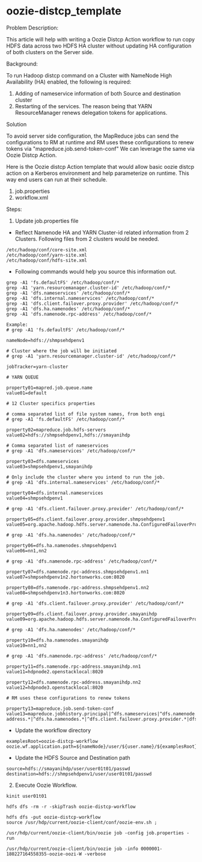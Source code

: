 # oozie-distcp_template

Problem Description:

This article will help with writing a Oozie Distcp Action workflow to run copy HDFS data across two HDFS HA cluster without updating HA configuration of both clusters on the Server side.

Background:

To run Hadoop distcp command on a Cluster with NameNode High Availability (HA) enabled, the following is required:
1. Adding of nameservice information of both Source and destination cluster
2. Restarting of the services.
The reason being that YARN ResourceManager renews delegation tokens for applications.

Solution

To avoid server side configuration, the MapReduce jobs can send the configurations to RM at runtime and RM uses these configurations to renew tokens via "mapreduce.job.send-token-conf"
We can leverage the same via Oozie Distcp Action. 

Here is the Oozie distcp Action template that would allow basic oozie distcp action on a Kerberos environment and help parameterize on runtime. This way end users can run at their schedule.
1. job.properties
2. workflow.xml

Steps:

1. Update job.properties file

* Reflect Namenode HA and YARN Cluster-id related information from 2 Clusters.
Following files from 2 clusters would be needed.

```
/etc/hadoop/conf/core-site.xml
/etc/hadoop/conf/yarn-site.xml
/etc/hadoop/conf/hdfs-site.xml
```

* Following commands would help you source this information out.

```
grep -A1 'fs.defaultFS' /etc/hadoop/conf/*
grep -A1 'yarn.resourcemanager.cluster-id' /etc/hadoop/conf/*
grep -A1 'dfs.nameservices' /etc/hadoop/conf/*
grep -A1 'dfs.internal.nameservices' /etc/hadoop/conf/*
grep -A1 'dfs.client.failover.proxy.provider' /etc/hadoop/conf/*
grep -A1 'dfs.ha.namenodes' /etc/hadoop/conf/*
grep -A1 'dfs.namenode.rpc-address' /etc/hadoop/conf/*
```

```
Example:
# grep -A1 'fs.defaultFS' /etc/hadoop/conf/*

nameNode=hdfs://shmpsehdpenv1

# Cluster where the job will be initiated
# grep -A1 'yarn.resourcemanager.cluster-id' /etc/hadoop/conf/*

jobTracker=yarn-cluster

# YARN QUEUE 

property01=mapred.job.queue.name
value01=default

# 12 Cluster specifics properties 

# comma separated list of file system names, from both engi
# grep -A1 'fs.defaultFS' /etc/hadoop/conf/*

property02=mapreduce.job.hdfs-servers
value02=hdfs://shmpsehdpenv1,hdfs://smayanihdp

# Comma separated list of nameservices
# grep -A1 'dfs.nameservices' /etc/hadoop/conf/*

property03=dfs.nameservices
value03=shmpsehdpenv1,smayanihdp

# Only include the cluster where you intend to run the job.
# grep -A1 'dfs.internal.nameservices' /etc/hadoop/conf/*

property04=dfs.internal.nameservices
value04=shmpsehdpenv1

# grep -A1 'dfs.client.failover.proxy.provider' /etc/hadoop/conf/*

property05=dfs.client.failover.proxy.provider.shmpsehdpenv1
value05=org.apache.hadoop.hdfs.server.namenode.ha.ConfiguredFailoverProxyProvider

# grep -A1 'dfs.ha.namenodes' /etc/hadoop/conf/*

property06=dfs.ha.namenodes.shmpsehdpenv1
value06=nn1,nn2

# grep -A1 'dfs.namenode.rpc-address' /etc/hadoop/conf/*

property07=dfs.namenode.rpc-address.shmpsehdpenv1.nn1
value07=shmpsehdpenv1n2.hortonworks.com:8020

property08=dfs.namenode.rpc-address.shmpsehdpenv1.nn2
value08=shmpsehdpenv1n3.hortonworks.com:8020

# grep -A1 'dfs.client.failover.proxy.provider' /etc/hadoop/conf/*

property09=dfs.client.failover.proxy.provider.smayanihdp
value09=org.apache.hadoop.hdfs.server.namenode.ha.ConfiguredFailoverProxyProvider

# grep -A1 'dfs.ha.namenodes' /etc/hadoop/conf/*

property10=dfs.ha.namenodes.smayanihdp
value10=nn1,nn2

# grep -A1 'dfs.namenode.rpc-address' /etc/hadoop/conf/*

property11=dfs.namenode.rpc-address.smayanihdp.nn1
value11=hdpnode2.openstacklocal:8020

property12=dfs.namenode.rpc-address.smayanihdp.nn2
value12=hdpnode3.openstacklocal:8020

# RM uses these configurations to renew tokens

property13=mapreduce.job.send-token-conf
value13=mapreduce.jobhistory.principal|^dfs.nameservices|^dfs.namenode.rpc-address.*|^dfs.ha.namenodes.*|^dfs.client.failover.proxy.provider.*|dfs.namenode.kerberos.principal
```

* Update the workflow directory

```
examplesRoot=oozie-distcp-workflow
oozie.wf.application.path=${nameNode}/user/${user.name}/${examplesRoot}/workflow.xml
```

* Update the HDFS Source and Destination path

```
source=hdfs://smayanihdp/user/user01t01/passwd
destination=hdfs://shmpsehdpenv1/user/user01t01/passwd
```

2. Execute Oozie Workflow.

```
kinit user01t01

hdfs dfs -rm -r -skipTrash oozie-distcp-workflow
 
hdfs dfs -put oozie-distcp-workflow
source /usr/hdp/current/oozie-client/conf/oozie-env.sh ; 

/usr/hdp/current/oozie-client/bin/oozie job -config job.properties -run

/usr/hdp/current/oozie-client/bin/oozie job -info 0000001-180227164558355-oozie-oozi-W -verbose
```
